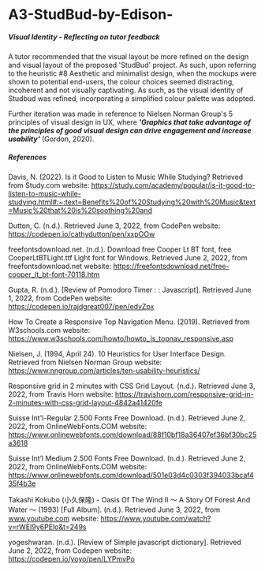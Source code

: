 # A3-StudBud-by-Edison-
##### Visual Identity - Reflecting on tutor feedback 

A tutor recommended that the visual layout be more refined on the design and visual layout of the proposed 'StudBud' project. As such, upon referring to the heuristic #8 Aesthetic and minimalist design, when the mockups were shown to potential end-users, the colour choices seemed distracting, incoherent and not visually captivating. As such, as the visual identity of Studbud was refined, incorporating a simplified colour palette was adopted. 

Further iteration was made in reference to Nielsen Norman Group's 5 principles of visual design in UX, where ***'Graphics that take advantage of the principles of good visual design can drive engagement and increase usability'*** (Gordon, 2020). 




##### References 

Davis, N. (2022). Is it Good to Listen to Music While Studying? Retrieved from Study.com website: https://study.com/academy/popular/is-it-good-to-listen-to-music-while-studying.html#:~:text=Benefits%20of%20Studying%20with%20Music&text=Music%20that%20is%20soothing%20and

Dutton, C. (n.d.). Retrieved June 3, 2022, from CodePen website: https://codepen.io/cathydutton/pen/xxpOOw

freefontsdownload.net. (n.d.). Download free Cooper Lt BT font, free CooperLtBTLight.ttf Light font for Windows. Retrieved June 2, 2022, from freefontsdownload.net website: https://freefontsdownload.net/free-cooper_lt_bt-font-70118.htm

Gupta, R. (n.d.). [Review of Pomodoro Timer : : Javascript]. Retrieved June 1, 2022, from CodePen website: https://codepen.io/rajdgreat007/pen/edvZpx

How To Create a Responsive Top Navigation Menu. (2019). Retrieved from W3schools.com website: https://www.w3schools.com/howto/howto_js_topnav_responsive.asp

Nielsen, J. (1994, April 24). 10 Heuristics for User Interface Design. Retrieved from Nielsen Norman Group website: https://www.nngroup.com/articles/ten-usability-heuristics/

Responsive grid in 2 minutes with CSS Grid Layout. (n.d.). Retrieved June 3, 2022, from Travis Horn website: https://travishorn.com/responsive-grid-in-2-minutes-with-css-grid-layout-4842a41420fe

Suisse Int'l-Regular 2.500 Fonts Free Download. (n.d.). Retrieved June 2, 2022, from OnlineWebFonts.COM website: https://www.onlinewebfonts.com/download/88f10bf18a36407ef36bf30bc25a3618

Suisse Int’l Medium 2.500 Fonts Free Download. (n.d.). Retrieved June 2, 2022, from OnlineWebFonts.COM website: https://www.onlinewebfonts.com/download/501e03d4c0303f394033bcaf435f4b3e

Takashi Kokubo (小久保隆) - Oasis Of The Wind II ～ A Story Of Forest And Water ～ (1993) [Full Album]. (n.d.). Retrieved June 3, 2022, from www.youtube.com website: https://www.youtube.com/watch?v=rWEI9y6PElo&t=249s

yogeshwaran. (n.d.). [Review of Simple javascript dictionary]. Retrieved June 2, 2022, from Codepen website: https://codepen.io/yoyo/pen/LYPmvPo

